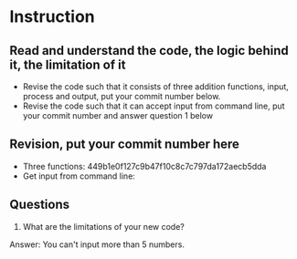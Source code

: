 ﻿# Instruction

## Read and understand the code, the logic behind it, the limitation of it
* Revise the code such that it consists of three addition functions, input, process and output, put your commit number below.
* Revise the code such that it can accept input from command line, put your commit number and answer question 1 below

## Revision, put your commit number here
* Three functions: 449b1e0f127c9b47f10c8c7c797da172aecb5dda
* Get input from command line: 

## Questions
1. What are the limitations of your new code?

Answer: You can't input more than 5 numbers.